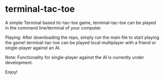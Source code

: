 # terminal-tac-toe
A simple Terminal based tic-tac-toe game, terminal-tac-toe can be played in the command line/terminal of your computer.

Playing:
After downloading the repo, simply run the main file to start playing the game! terminal-tac-toe can be played local multiplayer with a friend or single-player against an AI. 

Note:
Functionality for single-player against the AI is currently under development.

Enjoy!